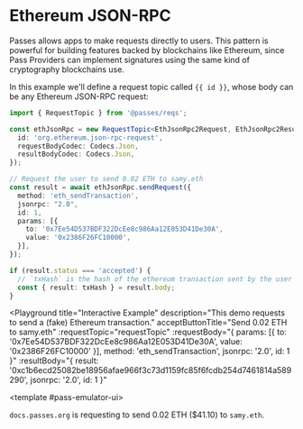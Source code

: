 # Ethereum JSON-RPC

Passes allows apps to make requests directly to users. This pattern is powerful for building features backed by blockchains like Ethereum, since Pass Providers can implement signatures using the same kind of cryptography blockchains use.

In this example we'll define a request topic called `{{ id }}`, whose body can be any Ethereum JSON-RPC request:

```typescript
import { RequestTopic } from '@passes/reqs';

const ethJsonRpc = new RequestTopic<EthJsonRpc2Request, EthJsonRpc2Result>({
  id: 'org.ethereum.json-rpc-request',
  requestBodyCodec: Codecs.Json,
  resultBodyCodec: Codecs.Json,
});

// Request the user to send 0.02 ETH to samy.eth
const result = await ethJsonRpc.sendRequest({
  method: 'eth_sendTransaction',
  jsonrpc: "2.0",
  id: 1,
  params: [{
    to: '0x7Ee54D537BDF322DcEe8c986Aa12E053D41De30A',
    value: '0x2386F26FC10000',
  }],
});

if (result.status === 'accepted') {
  // `txHash` is the hash of the ethereum transaction sent by the user via their Pass Provider
  const { result: txHash } = result.body;
}
```

<script setup lang="ts">
import Button from './.playground/Button.vue'
import Playground from './.playground/Playground.vue'
import * as Codecs from '../../packages/reqs/src/codecs'
import { RequestTopic } from '../../packages/reqs'

type ProfileInfoType = 'email' | 'profile.name' | 'profile.picture';
type UserProfileRequest = ProfileInfoType[];
type UserProfileResult = Record<ProfileInfoType, string>;

const id = 'org.ethereum.json-rpc-request';
const requestTopic = new RequestTopic<UserProfileRequest, UserProfileResult>({
  id,
  requestBodyCodec: Codecs.Json,
  resultBodyCodec: Codecs.Json,
});
</script>

<Playground
  title="Interactive Example"
  description="This demo requests to send a (fake) Ethereum transaction."
  acceptButtonTitle="Send 0.02 ETH to samy.eth"
  :requestTopic="requestTopic"
  :requestBody="{ params: [{ to: '0x7Ee54D537BDF322DcEe8c986Aa12E053D41De30A', value: '0x2386F26FC10000' }], method: 'eth_sendTransaction', jsonrpc: '2.0', id: 1 }"
  :resultBody="{ result: '0xc1b6ecd25082be18956afae966f3c73d1159fc85f6fcdb254d7461814a589290', jsonrpc: '2.0', id: 1 }"
>
  <template #pass-emulator-ui>
    <div :class="$style.content">
      <div><code>docs.passes.org</code> is requesting to send 0.02 ETH ($41.10) to `samy.eth`.</div>
    </div>
  </template>
</Playground>


<style module>
.content {
  flex: 1;
  padding: 0.5rem;
}
</style>

